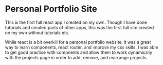 # Personal Portfolio Site

This is the first full react app I created on my own. Though I have done tutorials and created parts of other apps, this was the first full site created on my own without tutorials etc.

While react is a bit overkill for a personal portfolio website, it was a great way to learn components, react router, and improve my css skills. I was able to get good practice with compnents and allow them to work dynamically with the projects page in order to add, remove, and rearrange projects.
